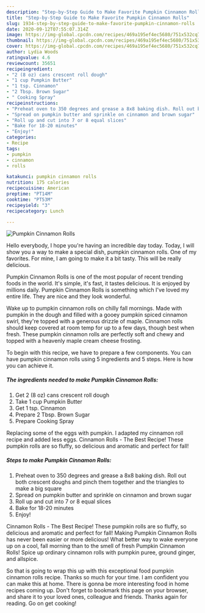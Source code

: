 ```yaml
---
description: "Step-by-Step Guide to Make Favorite Pumpkin Cinnamon Rolls"
title: "Step-by-Step Guide to Make Favorite Pumpkin Cinnamon Rolls"
slug: 1934-step-by-step-guide-to-make-favorite-pumpkin-cinnamon-rolls
date: 2020-09-12T07:55:07.314Z
image: https://img-global.cpcdn.com/recipes/469a195ef4ec5680/751x532cq70/pumpkin-cinnamon-rolls-recipe-main-photo.jpg
thumbnail: https://img-global.cpcdn.com/recipes/469a195ef4ec5680/751x532cq70/pumpkin-cinnamon-rolls-recipe-main-photo.jpg
cover: https://img-global.cpcdn.com/recipes/469a195ef4ec5680/751x532cq70/pumpkin-cinnamon-rolls-recipe-main-photo.jpg
author: Lydia Woods
ratingvalue: 4.6
reviewcount: 35651
recipeingredient:
- "2 (8 oz) cans crescent roll dough"
- "1 cup Pumpkin Butter"
- "1 tsp. Cinnamon"
- "2 Tbsp. Brown Sugar"
- " Cooking Spray"
recipeinstructions:
- "Preheat oven to 350 degrees and grease a 8x8 baking dish. Roll out both crescent doughs and pinch them together and the triangles to make a big square"
- "Spread on pumpkin butter and sprinkle on cinnamon and brown sugar"
- "Roll up and cut into 7 or 8 equal slices"
- "Bake for 18-20 minutes"
- "Enjoy!"
categories:
- Recipe
tags:
- pumpkin
- cinnamon
- rolls

katakunci: pumpkin cinnamon rolls 
nutrition: 175 calories
recipecuisine: American
preptime: "PT14M"
cooktime: "PT53M"
recipeyield: "3"
recipecategory: Lunch

---
```



![Pumpkin Cinnamon Rolls](https://img-global.cpcdn.com/recipes/469a195ef4ec5680/751x532cq70/pumpkin-cinnamon-rolls-recipe-main-photo.jpg)

Hello everybody, I hope you're having an incredible day today. Today, I will show you a way to make a special dish, pumpkin cinnamon rolls. One of my favorites. For mine, I am going to make it a bit tasty. This will be really delicious.

Pumpkin Cinnamon Rolls is one of the most popular of recent trending foods in the world. It's simple, it's fast, it tastes delicious. It is enjoyed by millions daily. Pumpkin Cinnamon Rolls is something which I've loved my entire life. They are nice and they look wonderful.

Wake up to pumpkin cinnamon rolls on chilly fall mornings. Made with pumpkin in the dough and filled with a gooey pumpkin spiced cinnamon swirl, they&#39;re topped with a generous drizzle of maple. Cinnamon rolls should keep covered at room temp for up to a few days, though best when fresh. These pumpkin cinnamon rolls are perfectly soft and chewy and topped with a heavenly maple cream cheese frosting.


To begin with this recipe, we have to prepare a few components. You can have pumpkin cinnamon rolls using 5 ingredients and 5 steps. Here is how you can achieve it.

<!--inarticleads1-->

##### The ingredients needed to make Pumpkin Cinnamon Rolls:

1. Get 2 (8 oz) cans crescent roll dough
1. Take 1 cup Pumpkin Butter
1. Get 1 tsp. Cinnamon
1. Prepare 2 Tbsp. Brown Sugar
1. Prepare  Cooking Spray


Replacing some of the eggs with pumpkin. I adapted my cinnamon roll recipe and added less eggs. Cinnamon Rolls - The Best Recipe! These pumpkin rolls are so fluffy, so delicious and aromatic and perfect for fall! 

<!--inarticleads2-->

##### Steps to make Pumpkin Cinnamon Rolls:

1. Preheat oven to 350 degrees and grease a 8x8 baking dish. Roll out both crescent doughs and pinch them together and the triangles to make a big square
1. Spread on pumpkin butter and sprinkle on cinnamon and brown sugar
1. Roll up and cut into 7 or 8 equal slices
1. Bake for 18-20 minutes
1. Enjoy!


Cinnamon Rolls - The Best Recipe! These pumpkin rolls are so fluffy, so delicious and aromatic and perfect for fall! Making Pumpkin Cinnamon Rolls has never been easier or more delicious! What better way to wake everyone up on a cool, fall morning than to the smell of fresh Pumpkin Cinnamon Rolls! Spice up ordinary cinnamon rolls with pumpkin puree, ground ginger, and allspice. 

So that is going to wrap this up with this exceptional food pumpkin cinnamon rolls recipe. Thanks so much for your time. I am confident you can make this at home. There is gonna be more interesting food in home recipes coming up. Don't forget to bookmark this page on your browser, and share it to your loved ones, colleague and friends. Thanks again for reading. Go on get cooking!
